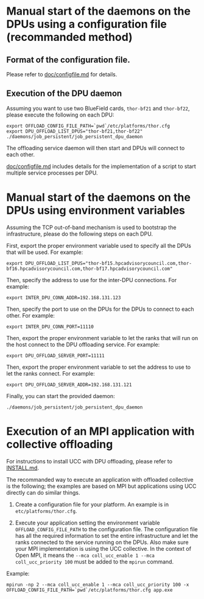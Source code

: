 # Manual start of the daemons on the DPUs using a configuration file (recommanded method)

## Format of the configuration file.

Please refer to [doc/configfile.md](./doc/configfile.md) for details.

## Execution of the DPU daemon

Assuming you want to use two BlueField cards, `thor-bf21` and `thor-bf22`, please execute the following on each DPU:
```
export OFFLOAD_CONFIG_FILE_PATH=`pwd`/etc/platforms/thor.cfg
export DPU_OFFLOAD_LIST_DPUS="thor-bf21,thor-bf22"
./daemons/job_persistent/job_persistent_dpu_daemon
```
The offloading service daemon will then start and DPUs will connect to each other.

[doc/configfile.md](./doc/configfile.md) includes details for the implementation of a script to start
multiple service processes per DPU.

# Manual start of the daemons on the DPUs using environment variables

Assuming the TCP out-of-band mechanism is used to bootstrap the infrastructure, please do the following steps on each DPU.

First, export the proper environment variable used to specify all the DPUs that will be used. For example:

```
export DPU_OFFLOAD_LIST_DPUS="thor-bf15.hpcadvisorycouncil.com,thor-bf16.hpcadvisorycouncil.com,thor-bf17.hpcadvisorycouncil.com"
```

Then, specify the address to use for the inter-DPU connections. For example:

```
export INTER_DPU_CONN_ADDR=192.168.131.123
```

Then, specify the port to use on the DPUs for the DPUs to connect to each other. For example:

```
export INTER_DPU_CONN_PORT=11110
```

Then, export the proper environment variable to let the ranks that will run on the host connect to the DPU offloading service. For example:

```
export DPU_OFFLOAD_SERVER_PORT=11111
```

Then, export the proper environment variable to set the address to use to let the ranks connect. For example:

```
export DPU_OFFLOAD_SERVER_ADDR=192.168.131.121
```

Finally, you can start the provided daemon:

```
./daemons/job_persistent/job_persistent_dpu_daemon
```

# Execution of an MPI application with collective offloading

For instructions to install UCC with DPU offloading, please refer to [INSTALL.md](./INSTALL.md).

The recommanded way to execute an application with offloaded collective is the following; the examples are based on MPI but applications using UCC directly can do similar things.

1. Create a configuration file for your platform. An example is in `etc/platforms/thor.cfg`.

2. Execute your application setting the environment variable `OFFLOAD_CONFIG_FILE_PATH` to the configuration file. The configuration file has all the required information to set the entire infrastructure and let the ranks connected to the service running on the DPUs. Also make sure your MPI implementation is using the UCC collective. In the context of Open MPI, it means the `--mca coll_ucc_enable 1 --mca coll_ucc_priority 100` must be added to the `mpirun` command.

Example:
```
mpirun -np 2 --mca coll_ucc_enable 1 --mca coll_ucc_priority 100 -x OFFLOAD_CONFIG_FILE_PATH=`pwd`/etc/platforms/thor.cfg app.exe
```
